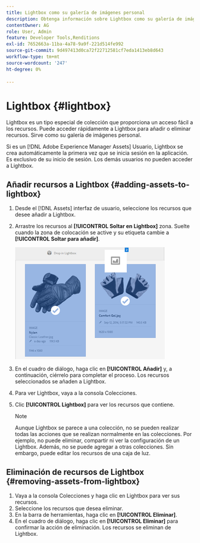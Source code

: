 ```yaml
---
title: Lightbox como su galería de imágenes personal
description: Obtenga información sobre Lightbox como su galería de imágenes personal en Adobe Experience Manager Assets].
contentOwner: AG
role: User, Admin
feature: Developer Tools,Renditions
exl-id: 7652663a-11ba-4a78-9a9f-221d514fe992
source-git-commit: 9d497413d0ca72f22712581cf7eda1413eb8d643
workflow-type: tm+mt
source-wordcount: '247'
ht-degree: 0%

---
```


# Lightbox {#lightbox}

Lightbox es un tipo especial de colección que proporciona un acceso fácil a los recursos. Puede acceder rápidamente a Lightbox para añadir o eliminar recursos. Sirve como su galería de imágenes personal.

Si es un [!DNL Adobe Experience Manager Assets] Usuario, Lightbox se crea automáticamente la primera vez que se inicia sesión en la aplicación. Es exclusivo de su inicio de sesión. Los demás usuarios no pueden acceder a Lightbox.

## Añadir recursos a Lightbox {#adding-assets-to-lightbox}

1. Desde el [!DNL Assets] interfaz de usuario, seleccione los recursos que desee añadir a Lightbox.
1. Arrastre los recursos al **[!UICONTROL Soltar en Lightbox]** zona. Suelte cuando la zona de colocación se active y su etiqueta cambie a **[!UICONTROL Soltar para añadir]**.

   ![add_to_lightbox](assets/add_to_lightbox.png)

1. En el cuadro de diálogo, haga clic en **[!UICONTROL Añadir]** y, a continuación, ciérrelo para completar el proceso. Los recursos seleccionados se añaden a Lightbox.
1. Para ver Lightbox, vaya a la consola Colecciones.
1. Clic **[!UICONTROL Lightbox]** para ver los recursos que contiene.

   >[!NOTE]
   >
   >Aunque Lightbox se parece a una colección, no se pueden realizar todas las acciones que se realizan normalmente en las colecciones. Por ejemplo, no puede eliminar, compartir ni ver la configuración de un Lightbox. Además, no se puede agregar a otras colecciones. Sin embargo, puede editar los recursos de una caja de luz.

## Eliminación de recursos de Lightbox {#removing-assets-from-lightbox}

1. Vaya a la consola Colecciones y haga clic en Lightbox para ver sus recursos.
1. Seleccione los recursos que desea eliminar.
1. En la barra de herramientas, haga clic en **[!UICONTROL Eliminar]**.
1. En el cuadro de diálogo, haga clic en **[!UICONTROL Eliminar]** para confirmar la acción de eliminación. Los recursos se eliminan de Lightbox.
